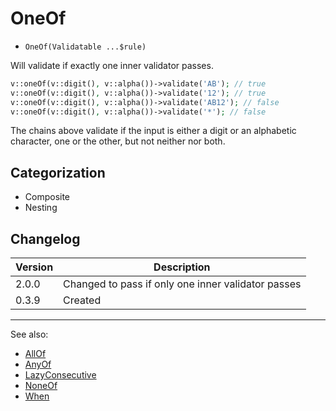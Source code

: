 # OneOf

- `OneOf(Validatable ...$rule)`

Will validate if exactly one inner validator passes.

```php
v::oneOf(v::digit(), v::alpha())->validate('AB'); // true
v::oneOf(v::digit(), v::alpha())->validate('12'); // true
v::oneOf(v::digit(), v::alpha())->validate('AB12'); // false
v::oneOf(v::digit(), v::alpha())->validate('*'); // false
```

The chains above validate if the input is either a digit or an alphabetic
character, one or the other, but not neither nor both.

## Categorization

- Composite
- Nesting

## Changelog

Version | Description
--------|-------------
  2.0.0 | Changed to pass if only one inner validator passes
  0.3.9 | Created

***
See also:

- [AllOf](AllOf.md)
- [AnyOf](AnyOf.md)
- [LazyConsecutive](LazyConsecutive.md)
- [NoneOf](NoneOf.md)
- [When](When.md)
